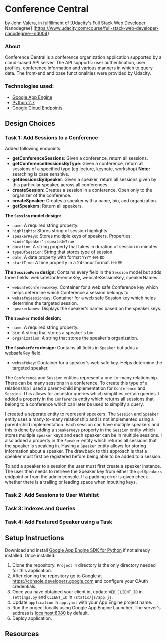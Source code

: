 Conference Central
=====================
by John Valera, in fulfillment of [Udacity's Full Stack Web Developer Nanodegree]
 (https://www.udacity.com/course/full-stack-web-developer-nanodegree--nd004)


### About
Conference Central is a conference organization application supported by a cloud-based API server. The API supports: user authentication, user profiles, conference information and various manners in which to query data. The front-end and base functionalities were provided by Udacity.


### Technologies used:
- [Google App Engine][1]
- [Python 2.7][2]
- [Google Cloud Endpoints][3]

## Design Choices

### Task 1: Add Sessions to a Conference

Added following endpoints:
- **getConferenceSessions**: Given a conference, return all sessions.
- **getConferenceSessionsByType**: Given a conference, 
 return all sessions of a specified type (eg lecture, keynote, workshop) **Note:** searching is case sensitive.
- **getSessionsBySpeaker**: Given a speaker, return all sessions given by this particular speaker, across all conferences
- **createSession**: Creates a session in a conference. Open only to the organizer of the conference.
- **createSpeaker**: Creates a speaker with a name, bio, and organization.
- **getSpeakers**: Return all speakers.

**The `Session` model design:**
- `name`: A required string property.
- `highlights`: Stores string of session highlights.
- `speakerKeys`: Stores multiple keys of speakers. Properties: `kind='Speaker'` `repeated=True` 
- `duration`: A string property that takes in duration of session in minutes.
- `typeOfSession`: String that stores type of session.
- `date`: A date property with format `YYYY-MM-DD`
- `startTime`: A time property in a 24-hour format. `HH:MM`

**The `SessionForm` design:**
Contains every field in the `Session` model but adds three fields: websafeConferenceKey, websafeSessionKey, speakerNames.
- `websafeConferenceKey`: Container for a web safe Conference key which helps determine which Conference a session belongs to.
- `websafeSessionKey`: Container for a web safe Session key which helps determine the targeted session.
- `speakerNames`: Displays the speaker's names based on the speaker keys.

**The `Speaker` model design:**
- `name`: A required string property.
- `bio`: A string that stores a speaker's bio.
- `organization`: A string that stores the speaker's organization.

**The `SpeakerForm` design:**
Contains all fields in `Speaker` but adds a websafeKey field.
- `websafeKey`: Container for a speaker's web safe key. Helps determine the targeted speaker.

The `Conference` and `Session` entities represent a one-to-many relationship. There can be many sessions in a conference. To create this type of a relationship I used a parent-child implementation for `Conference` and `Session`. This allows for ancestor queries which simplifies certain queries. I added a property in the `Conference` entity which returns all sessions that belong to a conference which can later be used to simplify a query.

I created a seperate entity to represent speakers. The `Session` and `Speaker` entity uses a many-to-many relationship and is not implemented using a parent-child implementation. Each session can have multiple speakers and this is done by adding a `speakerKeys` property in the `Session` entity which stores multiple `Speaker` keys and each speaker can be in multiple sessions. I also added a property in the `Speaker` entity which returns all sessions that the speaker is speaking in. Having a `Speaker` entity allows for storing information about a speaker. The drawback to this approach is that a speaker must first be registered before being able to be added to a session.

To add a speaker to a session the user must first create a speaker instance. The user then needs to retrieve the Speaker key from either the `getSpeakers` endpoint or from the admin console. If a padding error is given check whether there is a trailing or leading space when inputting keys.

### Task 2: Add Sessions to User Wishlist
### Task 3: Indexes and Queries
### Task 4: Add Featured Speaker using a Task


## Setup Instructions
Download and install [Google App Engine SDK for Python][7] if not already installed.
Once installed:

1. Clone the repository. `Project 4` directory is the only directory needed for this application.
2. After cloning the repository go to Google at https://console.developers.google.com and configure your OAuth credentials.
3. Once you have obtained your client id, update `WEB_CLIENT_ID` in `settings.py` and `CLIENT_ID` in `/static/js/app.js`.
4. Update `application` in `app.yaml` with your App Engine project name.
5. Run the project locally using Google App Engine Launcher. The server's address is [localhost:8080][5] by default.
6. Deploy application.

## Resources


[1]: https://developers.google.com/appengine
[2]: http://python.org
[3]: https://developers.google.com/appengine/docs/python/endpoints/
[4]: https://console.developers.google.com/
[5]: https://localhost:8080/
[6]: https://developers.google.com/appengine/docs/python/endpoints/endpoints_tool
[7]: https://cloud.google.com/appengine/downloads

